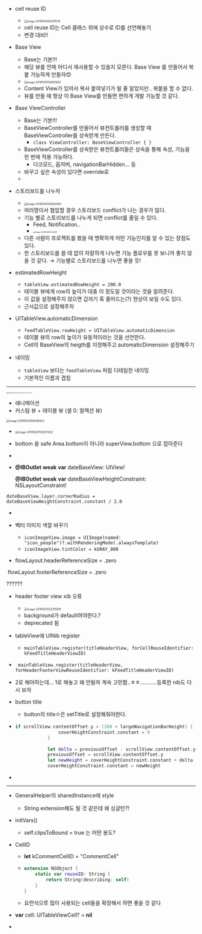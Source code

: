 - cell reuse ID
  - <img src="assets/image-20191014154311579.png" alt="image-20191014154311579" style="zoom:50%;" />
  - cell reuse ID는 Cell 클래스 위에 상수로 ID를 선언해놓기
  - 변경 대비!!
- Base View
  - Base는 기본!!!
  - 해당 뷰를 언제 어디서 재사용할 수 있을지 모른다. Base View 를 만들어서 복붙 가능하게 만들자😍
  - <img src="assets/image-20191014154651620.png" alt="image-20191014154651620" style="zoom:50%;" />
  - Content View가 있어서 복사 붙여넣기가 될 줄 알았지만.. 복붙을 할 수 없다.
  - 뷰를 만들 때 항상 이 Base View를 만들면 편하게 개발 가능할 것 같다.
- Base ViewController
  - Base는 기본!!!
  - BaseViewController를 만들어서 뷰컨트롤러를 생성할 때 BaseViewController를 상속받게 만든다.
    - `class ViewController: BaseViewController { } `
  - BaseViewController를 상속받은 뷰컨트롤러들은 상속을 통해 속성, 기능을 한 번에 적용 가능하다.
    - 다크모드, 옵저버, navigationBarHidden... 등
  - 바꾸고 싶은 속성이 있다면 override로
  - 
- 스토리보드를 나누자
  - <img src="assets/image-20191014154952992.png" alt="image-20191014154952992" style="zoom:50%;" />
  - 여러명이서 협업할 경우 스토리보드 conflict가 나는 경우가 많다.
  - 기능 별로 스토리보드를 나누게 되면 conflict를 줄일 수 있다.
    - Feed, Notification..
    - <img src="assets/image-20191014155225061.png" alt="image-20191014155225061" style="zoom:33%;" />
  - 다른 사람이 프로젝트를 봤을 때 명확하게 어떤 기능인지를 알 수 있는 장점도 있다.
  - 한 스토리보드를 쓸 데 없이 자잘하게 나누면 기능 플로우를 못 보니까 좋지 않을 것 같다. → 기능별로 스토리보드를 나누면 좋을 듯!
- estimatedRowHeight
  - `tableView.estimatedRowHeight = 200.0`
  - 테이블 뷰에게 row의 높이가 대충 이 정도일 것이라는 것을 알려준다.
  - 이 값을 설정해주지 않으면 갑자기 훅 줄어드는(?) 현상이 보일 수도 있다.
  - 근사값으로 설정해주자
- UITableView.automaticDimension
  - `feedTableView.rowHeight = UITableView.automaticDimension`
  - 테이블 뷰의 row의 높이가 유동적이라는 것을 선언한다.
  - Cell의 BaseView의 heigth를 지정해주고 automaticDimension 설정해주기 

- 네이밍
  - `tableView` 보다는 `feedTableView` 처럼 디테일한 네이밍
  - 기본적인 이름과 겹침

----



<img src="assets/KakaoTalk_Photo_2019-10-12-15-31-49.png" alt="KakaoTalk_Photo_2019-10-12-15-31-49" style="zoom:25%;" />

- 애니메이션
- 커스텀 뷰 + 테이블 뷰 (셀 0: 컬렉션 뷰)

<img src="assets/image-20191020150046423.png" alt="image-20191020150046423" style="zoom:50%;" />





- <img src="assets/image-20191020150537202.png" alt="image-20191020150537202" style="zoom:50%;" />

- bottom 을 safe Area.bottom이 아니라 superView.bottom 으로 잡아준다
- 



-   **@IBOutlet** **weak** **var** dateBaseView: UIView!

    **@IBOutlet** **weak** **var** dateBaseViewHeightConstraint: NSLayoutConstraint!

  `dateBaseView.layer.cornerRadius = dateBaseViewHeightConstraint.constant / 2.0`

- 

- 벡터 이미지 색깔 바꾸기 

  - `iconImageView.image = UIImage(named: "icon_people")?.withRenderingMode(.alwaysTemplate)`
  - `iconImageView.tintColor = kGRAY_800`

-  flowLayout.headerReferenceSize = .zero

  ​    flowLayout.footerReferenceSize = .zero

  ??????

- header footer view xib 오류

  - <img src="assets/image-20191021022705910.png" alt="image-20191021022705910" style="zoom:50%;" />
  - background가 default여야한다.?
  - deprecated 됨

- tableView에 UINib register

  - `mainTableView.register(titleHeaderView, forCellReuseIdentifier: kFeedTitleHeaderViewID)`
  
- ` mainTableView.register(titleHeaderView, forHeaderFooterViewReuseIdentifier: kFeedTitleHeaderViewID)`
  
- 2로 해야하는데... 1로 해놓고 왜 안될까 계속 고민함..ㅎㅎ...........등록한 nib도 다시 보자
  
- button title

  -   button의 titleㅇ은 setTitle로 설정해줘야한다.
  
-   ```swift
    if scrollView.contentOffset.y > (200 + largeNavigationBarHeight) {
                    coverHeightConstraint.constant = 0
                }
                
                let delta = previousOffset - scrollView.contentOffset.y
                previousOffset = scrollView.contentOffset.y
                let newHeight = coverHeightConstraint.constant + delta
                coverHeightConstraint.constant = newHeight
    ```

-   

---

- GeneralHelper의 sharedInstance에 style

  - String extension해도 될 것 같은데 왜 싱글턴?!

- initVars()

  - self.clipsToBound = true 는 어떤 용도?

- CellID

  - **let** kCommentCellID = "CommentCell"

  - ```swift
    extension NSObject {
        static var reuseID: String {
            return String(describing: self)
        }
    }
    ```

  - 요런식으루 많이 사용되는 cell들을 확장해서 하면 좋을 것 같다

-  **var** cell: UITableViewCell? = **nil**

  - 



